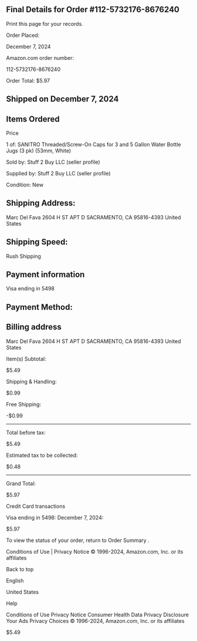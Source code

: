 <!-- image -->

## Final Details for Order #112-5732176-8676240

Print this page for your records.

Order Placed:

December 7, 2024

Amazon.com order number:

112-5732176-8676240

Order Total: $5.97

## Shipped on December 7, 2024

## Items Ordered

Price

1 of: SANITRO Threaded/Screw-On Caps for 3 and 5 Gallon Water Bottle Jugs (3 pk) (53mm, White)

Sold by: Stuff 2 Buy LLC (seller profile)

Supplied by: Stuff 2 Buy LLC (seller profile)

Condition: New

## Shipping Address:

Marc Del Fava 2604 H ST APT D SACRAMENTO, CA 95816-4393 United States

## Shipping Speed:

Rush Shipping

## Payment information

Visa  ending in 5498

## Payment Method:

## Billing address

Marc Del Fava 2604 H ST APT D SACRAMENTO, CA 95816-4393 United States

Item(s) Subtotal:

$5.49

Shipping & Handling:

$0.99

Free Shipping:

-$0.99

-----

Total before tax:

$5.49

Estimated tax to be collected:

$0.48

-----

Grand Total:

$5.97

Credit Card transactions

Visa ending in 5498: December 7, 2024:

$5.97

To view the status of your order, return to Order Summary .

Conditions of Use | Privacy Notice © 1996-2024, Amazon.com, Inc. or its affiliates

Back to top

English

United States

Help

Conditions of Use Privacy Notice Consumer Health Data Privacy Disclosure Your Ads Privacy Choices © 1996-2024, Amazon.com, Inc. or its affiliates

$5.49